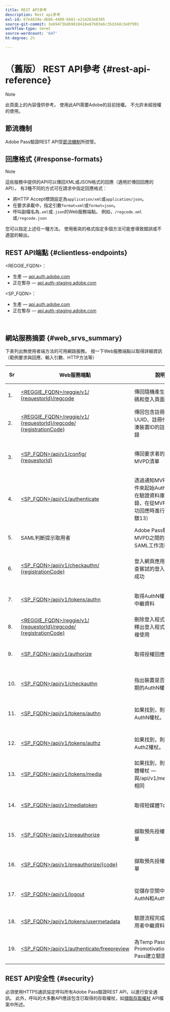 ```yaml
---
title: REST API參考
description: Rest api參考
exl-id: 67e4639e-db0b-4400-bb81-e214263e8395
source-git-commit: 3e69473bdb9818416e67b03e6c35d24dc3e0f991
workflow-type: tm+mt
source-wordcount: '647'
ht-degree: 2%

---
```


# （舊版） REST API參考 {#rest-api-reference}

>[!NOTE]
>
>此頁面上的內容僅供參考。 使用此API需要Adobe的目前授權。 不允許未經授權的使用。

## 節流機制

Adobe Pass驗證REST API受[節流機制](/help/authentication/integration-guide-programmers/throttling-mechanism.md)所控管。

## 回應格式 {#response-formats}


>[!NOTE]
>
> 這些服務中提供的API可以傳回XML或JSON格式的回應（適用於傳回回應的API）。 有3種不同的方式可在請求中指定回應格式：
>
>* 將HTTP Accept標頭設定為`application/xml`或`application/json`。
>* 在要求承載中，指定引數`format=xml`或`format=json`。
>* 呼叫副檔名為`.xml`或`.json`的Web服務端點。 例如，`/regcode.xml`或`/regcode.json`
>
>您可以指定上述任一種方法。 使用衝突的格式指定多個方法可能會導致錯誤或不適當的輸出。

## REST API端點 {#clientless-endpoints}

&lt;REGGIE_FQDN>：

* 生產 — [api.auth.adobe.com](http://api.auth.adobe.com/)
* 正在暫存 — [api.auth-staging.adobe.com](http://api.auth-staging.adobe.com/)

&lt;SP_FQDN>：

* 生產 — [api.auth.adobe.com](http://api.auth.adobe.com/)
* 正在暫存 — [api.auth-staging.adobe.com](http://api.auth-staging.adobe.com/)

</br>


## 網站服務摘要 {#web_srvs_summary}

下表列出無使用者端方法的可用網路服務。 按一下Web服務端點以取得詳細資訊（範例要求與回應、輸入引數、HTTP方法等）


| Sr | Web服務端點 | 說明 | <!--[Diag.  </br>Ref](http://tve.helpdocsonline.com/api-reference-v2-test#illustration)-->。 | 託管位置 | 呼叫者 |
|-----|------------------------------------------------------------------------------------------------------------------------------------------------------------------------------------------------|--------------------------------------------------------------------------------------------------------------------------------------------------------------------------------------------|---------------------------------------------------------------------------------------------|-----------------------------------------------------------|-----------------------------|
| 1. | [&lt;REGGIE_FQDN>/reggie/v1/ </br> {requestorId}/regcode](/help/authentication/integration-guide-programmers/legacy/rest-api-v1/apis/registration-code-request.md) | 傳回隨機產生的註冊代碼和登入頁面URI | 2 | Adobe</br>登入代碼服務 | 智慧型裝置 |
| 2. | [&lt;REGGIE_FQDN>/reggie/v1/ </br> {requestorId}/regcode/ </br> {registrationCode}](/help/authentication/integration-guide-programmers/legacy/rest-api-v1/apis/return-registration-record.md) | 傳回包含註冊代碼UUID、註冊代碼和雜湊裝置ID的註冊代碼記錄 | 8 | Adobe</br>登入代碼服務 | Adobe Pass 驗證 |
| 3. | [&lt;SP_FQDN>/api/v1/config/ </br> {requestorId}](/help/authentication/integration-guide-programmers/legacy/rest-api-v1/apis/provide-mvpd-list.md) | 傳回要求者的已設定MVPD清單 | 5 | Adobe</br>Adobe Pass </br>驗證</br>服務 | 登入</br>網頁</br>應用程式 |
| 4. | [&lt;SP_FQDN>/api/v1/authenticate](/help/authentication/integration-guide-programmers/legacy/rest-api-v1/apis/initiate-authentication.md) | 透過通知MVPD選取事件來起始AuthN程式。 在驗證資料庫上建立記錄，在從MVPD收到成功回應時進行調節（步驟13） | 7 | Adobe</br>Adobe Pass </br>驗證</br>服務 | 登入</br>網頁</br>應用程式 |
| 5. | SAML判斷提示取用者 | Adobe Pass驗證和MVPD之間的現有SAML工作流程 | 13 | Adobe Pass </br>驗證</br>服務 | Adobe Pass 驗證 |
| 6. | [&lt;SP_FQDN>/api/v1/checkauthn/ </br> {registrationCode}](/help/authentication/integration-guide-programmers/legacy/rest-api-v1/apis/check-authentication-flow-by-second-screen-web-app.md) | 登入網頁應用程式可檢查嘗試的登入流程是否成功 |                                                                                             | Adobe Pass </br>驗證   </br>服務 | 登入   </br>網頁   </br>應用程式 |
| 7. | [&lt;SP_FQDN>/api/v1/tokens/authn](/help/authentication/integration-guide-programmers/legacy/rest-api-v1/apis/retrieve-authentication-token.md) | 取得AuthN權杖相關的中繼資料 | 15 | Adobe Pass </br>驗證</br>服務 | 智慧型裝置 |
| 8. | [&lt;REGGIE_FQDN>/reggie/v1/ </br> {requestorId}/regcode/ </br> {registrationCode}](/help/authentication/integration-guide-programmers/legacy/rest-api-v1/apis/delete-registration-record.md) | 刪除登入程式碼記錄並釋出登入程式碼以供重複使用 | 16 | Adobe</br>登入代碼服務 | Adobe Pass 驗證 |
| 9. | [&lt;SP_FQDN>/api/v1/authorize](/help/authentication/integration-guide-programmers/legacy/rest-api-v1/apis/initiate-authorization.md) | 取得授權回應。 | 17 | Adobe Pass </br>驗證</br>服務 | 智慧型裝置 |
| 10. | [&lt;SP_FQDN>/api/v1/checkauthn](/help/authentication/integration-guide-programmers/legacy/rest-api-v1/apis/check-authentication-token.md) | 指出裝置是否具有未過期的AuthN權杖。 |                                                                                             | Adobe Pass </br>驗證</br>服務 | 智慧型裝置 |
| 11. | [&lt;SP_FQDN>/api/v1/tokens/authn](/help/authentication/integration-guide-programmers/legacy/rest-api-v1/apis/retrieve-authentication-token.md) | 如果找到，則傳回AuthN權杖。 |                                                                                             | Adobe Pass </br>驗證</br>服務 | 智慧型裝置 |
| 12. | [&lt;SP_FQDN>/api/v1/tokens/authz](/help/authentication/integration-guide-programmers/legacy/rest-api-v1/apis/retrieve-authorization-token.md) | 如果找到，則傳回AuthZ權杖。 |                                                                                             | Adobe Pass </br>驗證</br>服務 | 智慧型裝置 |
| 13. | [&lt;SP_FQDN>/api/v1/tokens/media](/help/authentication/integration-guide-programmers/legacy/rest-api-v1/apis/obtain-short-media-token.md) | 如果找到，則傳回短媒體權杖 — 與/api/v1/mediatoken相同 |                                                                                             | Adobe Pass </br>驗證</br>服務 | 智慧型裝置 |
| 14. | [&lt;SP_FQDN>/api/v1/mediatoken](/help/authentication/integration-guide-programmers/legacy/rest-api-v1/apis/obtain-short-media-token.md) | 取得短媒體Token |                                                                                             | Adobe Pass </br>驗證</br>服務 | 智慧型裝置 |
| 15. | [&lt;SP_FQDN>/api/v1/preauthorize](/help/authentication/integration-guide-programmers/legacy/rest-api-v1/apis/retrieve-list-of-preauthorized-resources.md) | 擷取預先授權的資源清單 |                                                                                             | Adobe Pass </br>驗證</br>服務 | 智慧型裝置 |
| 16. | [&lt;SP_FQDN>/api/v1/preauthorize/{code}](/help/authentication/integration-guide-programmers/legacy/rest-api-v1/apis/retrieve-list-of-preauthorized-resources-by-second-screen-web-app.md) | 擷取預先授權資源的清單 |                                                                                             | Adobe Pass </br>驗證</br>服務 | 登入網頁應用程式 |
| 17. | [&lt;SP_FQDN>/api/v1/logout](/help/authentication/integration-guide-programmers/legacy/rest-api-v1/apis/initiate-logout.md) | 從儲存空間中移除AuthN和AuthZ權杖 |                                                                                             | Adobe Pass </br>驗證   </br>服務 | 智慧型裝置 |
| 18. | [&lt;SP_FQDN>/api/v1/tokens/usermetadata](/help/authentication/integration-guide-programmers/legacy/rest-api-v1/apis/user-metadata.md) | 驗證流程完成後取得使用者中繼資料 | 不適用 | 不適用 | 智慧型裝置 |
| 19. | [&lt;SP_FQDN>/api/v1/authenticate/freepreview](/help/authentication/integration-guide-programmers/legacy/rest-api-v1/apis/free-preview-for-temp-pass-and-promotional-temp-pass.md) | 為Temp Pass或Promotivation Temp Pass建立驗證Token | 不適用 | Adobe Pass </br>驗證</br>服務 | 智慧型裝置 |


## REST API安全性 {#security}

必須使用HTTPS通訊協定呼叫所有Adobe Pass驗證REST API，以進行安全通訊。 此外，呼叫的大多數API應該包含已取得的存取權杖，如[擷取存取權杖](../../rest-apis/rest-api-dcr/apis/dynamic-client-registration-apis-retrieve-access-token.md) API檔案中所述。
